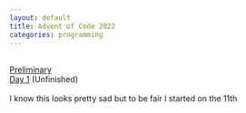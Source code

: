 ```yaml
---
layout: default
title: Advent of Code 2022
categories: programming
---
```


<br><a href="https://github.com/wangzi190/projectc190/blob/master/_notebooks/2022-12-11-advent-of-code-prelim.ipynb" target="_blank"><u>P</u>reliminary</a>
<br><a href="https://github.com/wangzi190/projectc190/blob/master/_notebooks/2022-12-11-advent-of-code-day-1.ipynb" target="_blank"><u>D</u>ay 1</a> (Unfinished)
<br><br>I know this looks pretty sad but to be fair I started on the 11th